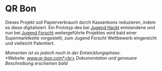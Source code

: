 # QR Bon
Dieses  Projekt soll Papierverbrauch durch Kassenbons reduzieren, indem es diese digitalisiert.
Ein Prototyp des bei [Jugend Hackt](https://jugendhackt.org/) entstandene und nun bei [Jugend Forscht](http://www.jugend-forscht.de/) 
weitergeführte Projektes wird bald einer Supermarktkette vorgestellt, zum Jugend Forscht Wettbewerb eingereicht und vielleicht Patentiert.

*Momentan ist es jedoch noch in der Entwicklungsphase.*<br>
*Website: www.qr-bon.com*<br>
*Dokumentation und genauere Beschreibung erscheinen bald*
